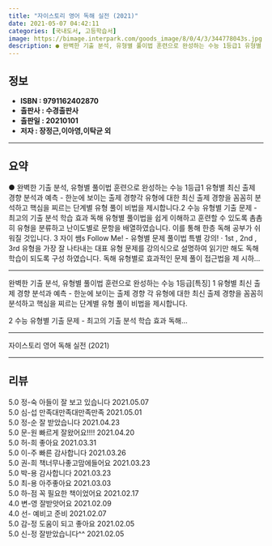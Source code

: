 ```yaml
---
title: "자이스토리 영어 독해 실전 (2021)"
date: 2021-05-07 04:42:11
categories: [국내도서, 고등학습서]
image: https://bimage.interpark.com/goods_image/8/0/4/3/344778043s.jpg
description: ● 완벽한 기출 분석, 유형별 풀이법 훈련으로 완성하는 수능 1등급1 유형별 최신 출제 경향 분석과 예측 - 한눈에 보이는 출제 경향각 유형에 대한 최신 출제 경향을 꼼꼼히 분석하고 핵심을 찌르는 단계별 유형 풀이 비법을 제시합니다.2 수능 유형별 기출 문제 - 최고의 기출 분석 학습
---
```


## **정보**

- **ISBN : 9791162402870**
- **출판사 : 수경출판사**
- **출판일 : 20210101**
- **저자 : 장정근,이아영,이탁균 외**

------



## **요약**

●  완벽한 기출 분석, 유형별 풀이법 훈련으로 완성하는 수능 1등급1 유형별 최신 출제 경향 분석과 예측 - 한눈에 보이는 출제 경향각 유형에 대한 최신 출제 경향을 꼼꼼히 분석하고 핵심을 찌르는 단계별 유형 풀이 비법을 제시합니다.2 수능 유형별 기출 문제 - 최고의 기출 분석 학습 효과 독해 유형별 풀이법을 쉽게 이해하고 훈련할 수 있도록 촘촘히 유형을 분류하고 난이도별로 문항을 배열하였습니다. 이를 통해 한층 독해 공부가 쉬워질 것입니다. 3 자이 쌤s Follow Me! - 유형별 문제 풀이법 특별 강의! · 1st , 2nd , 3rd  유형을 가장 잘 나타내는 대표 유형 문제를 강의식으로 설명하여 읽기만 해도 독해 학습이 되도록 구성 하였습니다. 독해 유형별로 효과적인 문제 풀이 접근법을 제 시하...

------

완벽한 기출 분석, 유형별 풀이법 훈련으로 완성하는 수능 1등급[특징]
1 유형별 최신 출제 경향 분석과 예측 - 한눈에 보이는 출제 경향
각 유형에 대한 최신 출제 경향을 꼼꼼히 분석하고 핵심을 찌르는 단계별 유형 풀이 비법을 제시합니다.

2 수능 유형별 기출 문제 - 최고의 기출 분석 학습 효과 
독해... 

------


자이스토리 영어 독해 실전 (2021) 

------


## **리뷰** 

5.0 정-숙 아들이 잘 보고 있습니다  2021.05.07 <br/>5.0 심-섭 만족대만족대만족만족 2021.05.01 <br/>5.0 정-순 잘 받았습니다  2021.04.23 <br/>5.0 문-원 빠르게 잘왔어요!!!! 2021.04.20 <br/>5.0 허-희 좋아요 2021.03.31 <br/>5.0 이-주 빠른 감사합니다 2021.03.26 <br/>5.0 권-희 책너무나좋고맘에들어요 2021.03.23 <br/>5.0 박-용 감사합니다  2021.03.23 <br/>5.0 최-용 아주좋아요  2021.03.03 <br/>5.0 하-점 꼭 필요한 책이었어요 2021.02.17 <br/>4.0 변-영 잘받앗어요  2021.02.09 <br/>4.0 선- 예비고 준비 2021.02.07 <br/>5.0 감-정 도움이 되고 좋아요 2021.02.05 <br/>5.0 신-정 잘받았습니다^^ 2021.02.05 <br/>